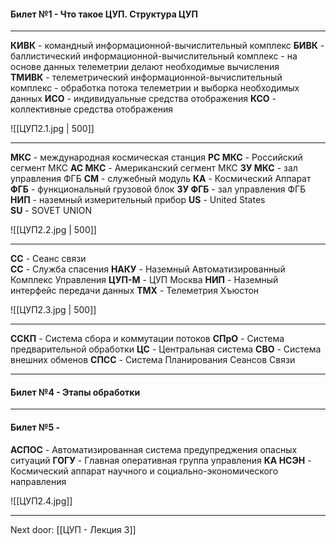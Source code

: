 #### Билет №1 - Что такое ЦУП. Структура ЦУП

---
**КИВК** - командный информационной-вычислительный комплекс
**БИВК** - баллистический информационной-вычислительный комплекс
	- на основе данных телеметрии делают необходимые вычисления  
**ТМИВК** - телеметрический информационной-вычислительный комплекс
	- обработка потока телеметрии и выборка необходимых данных
**ИСО** - индивидуальные средства отображения
**КСО** - коллективные средства отображения

![[ЦУП2.1.jpg | 500]]

---
**МКС** - международная космическая станция
**РС МКС** - Российский сегмент МКС
**АС МКС** - Американский сегмент МКС
**ЗУ МКС** - зал управления ФГБ
**СМ** - служебный модуль
**КА** - Космический Аппарат
**ФГБ** - функциональный грузовой блок
**ЗУ ФГБ** - зал управления ФГБ
**НИП** - наземный измерительный прибор
**US** - United States   
**SU** - SOVET UNION

![[ЦУП2.2.jpg | 500]]

---
**СС** - Сеанс связи  
**СС** - Служба спасения
**НАКУ** - Наземный Автоматизированный Комплекс Управления
**ЦУП-М** - ЦУП Москва
**НИП** - Наземный интерфейс передачи данных
**ТМХ** - Телеметрия Хъюстон

![[ЦУП2.3.jpg | 500]]

---
**ССКП** - Система сбора и коммутации потоков 
**СПрО** - Система предварительной обработки 
**ЦС** - Центральная система
**СВО** - Система внешних обменов
**СПСС** - Система Планирования Сеансов Связи

---
#### Билет №4 - Этапы обработки



---
#### Билет №5 - 

**АСПОС** - Автоматизированная система предупреджения опасных ситуаций
**ГОГУ** - Главная оперативная группа управления 
**КА НСЭН** - Космический аппарат научного и социально-экономического направления 

![[ЦУП2.4.jpg]]

---

Next door: [[ЦУП - Лекция 3]]
